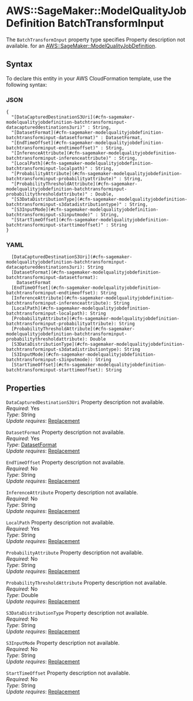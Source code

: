 # AWS::SageMaker::ModelQualityJobDefinition BatchTransformInput<a name="aws-properties-sagemaker-modelqualityjobdefinition-batchtransforminput"></a>

<a name="aws-properties-sagemaker-modelqualityjobdefinition-batchtransforminput-description"></a>The `BatchTransformInput` property type specifies Property description not available\. for an [AWS::SageMaker::ModelQualityJobDefinition](aws-resource-sagemaker-modelqualityjobdefinition.md)\.

## Syntax<a name="aws-properties-sagemaker-modelqualityjobdefinition-batchtransforminput-syntax"></a>

To declare this entity in your AWS CloudFormation template, use the following syntax:

### JSON<a name="aws-properties-sagemaker-modelqualityjobdefinition-batchtransforminput-syntax.json"></a>

```
{
  "[DataCapturedDestinationS3Uri](#cfn-sagemaker-modelqualityjobdefinition-batchtransforminput-datacaptureddestinations3uri)" : String,
  "[DatasetFormat](#cfn-sagemaker-modelqualityjobdefinition-batchtransforminput-datasetformat)" : DatasetFormat,
  "[EndTimeOffset](#cfn-sagemaker-modelqualityjobdefinition-batchtransforminput-endtimeoffset)" : String,
  "[InferenceAttribute](#cfn-sagemaker-modelqualityjobdefinition-batchtransforminput-inferenceattribute)" : String,
  "[LocalPath](#cfn-sagemaker-modelqualityjobdefinition-batchtransforminput-localpath)" : String,
  "[ProbabilityAttribute](#cfn-sagemaker-modelqualityjobdefinition-batchtransforminput-probabilityattribute)" : String,
  "[ProbabilityThresholdAttribute](#cfn-sagemaker-modelqualityjobdefinition-batchtransforminput-probabilitythresholdattribute)" : Double,
  "[S3DataDistributionType](#cfn-sagemaker-modelqualityjobdefinition-batchtransforminput-s3datadistributiontype)" : String,
  "[S3InputMode](#cfn-sagemaker-modelqualityjobdefinition-batchtransforminput-s3inputmode)" : String,
  "[StartTimeOffset](#cfn-sagemaker-modelqualityjobdefinition-batchtransforminput-starttimeoffset)" : String
}
```

### YAML<a name="aws-properties-sagemaker-modelqualityjobdefinition-batchtransforminput-syntax.yaml"></a>

```
  [DataCapturedDestinationS3Uri](#cfn-sagemaker-modelqualityjobdefinition-batchtransforminput-datacaptureddestinations3uri): String
  [DatasetFormat](#cfn-sagemaker-modelqualityjobdefinition-batchtransforminput-datasetformat): 
    DatasetFormat
  [EndTimeOffset](#cfn-sagemaker-modelqualityjobdefinition-batchtransforminput-endtimeoffset): String
  [InferenceAttribute](#cfn-sagemaker-modelqualityjobdefinition-batchtransforminput-inferenceattribute): String
  [LocalPath](#cfn-sagemaker-modelqualityjobdefinition-batchtransforminput-localpath): String
  [ProbabilityAttribute](#cfn-sagemaker-modelqualityjobdefinition-batchtransforminput-probabilityattribute): String
  [ProbabilityThresholdAttribute](#cfn-sagemaker-modelqualityjobdefinition-batchtransforminput-probabilitythresholdattribute): Double
  [S3DataDistributionType](#cfn-sagemaker-modelqualityjobdefinition-batchtransforminput-s3datadistributiontype): String
  [S3InputMode](#cfn-sagemaker-modelqualityjobdefinition-batchtransforminput-s3inputmode): String
  [StartTimeOffset](#cfn-sagemaker-modelqualityjobdefinition-batchtransforminput-starttimeoffset): String
```

## Properties<a name="aws-properties-sagemaker-modelqualityjobdefinition-batchtransforminput-properties"></a>

`DataCapturedDestinationS3Uri`  <a name="cfn-sagemaker-modelqualityjobdefinition-batchtransforminput-datacaptureddestinations3uri"></a>
Property description not available\.  
*Required*: Yes  
*Type*: String  
*Update requires*: [Replacement](https://docs.aws.amazon.com/AWSCloudFormation/latest/UserGuide/using-cfn-updating-stacks-update-behaviors.html#update-replacement)

`DatasetFormat`  <a name="cfn-sagemaker-modelqualityjobdefinition-batchtransforminput-datasetformat"></a>
Property description not available\.  
*Required*: Yes  
*Type*: [DatasetFormat](aws-properties-sagemaker-modelqualityjobdefinition-datasetformat.md)  
*Update requires*: [Replacement](https://docs.aws.amazon.com/AWSCloudFormation/latest/UserGuide/using-cfn-updating-stacks-update-behaviors.html#update-replacement)

`EndTimeOffset`  <a name="cfn-sagemaker-modelqualityjobdefinition-batchtransforminput-endtimeoffset"></a>
Property description not available\.  
*Required*: No  
*Type*: String  
*Update requires*: [Replacement](https://docs.aws.amazon.com/AWSCloudFormation/latest/UserGuide/using-cfn-updating-stacks-update-behaviors.html#update-replacement)

`InferenceAttribute`  <a name="cfn-sagemaker-modelqualityjobdefinition-batchtransforminput-inferenceattribute"></a>
Property description not available\.  
*Required*: No  
*Type*: String  
*Update requires*: [Replacement](https://docs.aws.amazon.com/AWSCloudFormation/latest/UserGuide/using-cfn-updating-stacks-update-behaviors.html#update-replacement)

`LocalPath`  <a name="cfn-sagemaker-modelqualityjobdefinition-batchtransforminput-localpath"></a>
Property description not available\.  
*Required*: Yes  
*Type*: String  
*Update requires*: [Replacement](https://docs.aws.amazon.com/AWSCloudFormation/latest/UserGuide/using-cfn-updating-stacks-update-behaviors.html#update-replacement)

`ProbabilityAttribute`  <a name="cfn-sagemaker-modelqualityjobdefinition-batchtransforminput-probabilityattribute"></a>
Property description not available\.  
*Required*: No  
*Type*: String  
*Update requires*: [Replacement](https://docs.aws.amazon.com/AWSCloudFormation/latest/UserGuide/using-cfn-updating-stacks-update-behaviors.html#update-replacement)

`ProbabilityThresholdAttribute`  <a name="cfn-sagemaker-modelqualityjobdefinition-batchtransforminput-probabilitythresholdattribute"></a>
Property description not available\.  
*Required*: No  
*Type*: Double  
*Update requires*: [Replacement](https://docs.aws.amazon.com/AWSCloudFormation/latest/UserGuide/using-cfn-updating-stacks-update-behaviors.html#update-replacement)

`S3DataDistributionType`  <a name="cfn-sagemaker-modelqualityjobdefinition-batchtransforminput-s3datadistributiontype"></a>
Property description not available\.  
*Required*: No  
*Type*: String  
*Update requires*: [Replacement](https://docs.aws.amazon.com/AWSCloudFormation/latest/UserGuide/using-cfn-updating-stacks-update-behaviors.html#update-replacement)

`S3InputMode`  <a name="cfn-sagemaker-modelqualityjobdefinition-batchtransforminput-s3inputmode"></a>
Property description not available\.  
*Required*: No  
*Type*: String  
*Update requires*: [Replacement](https://docs.aws.amazon.com/AWSCloudFormation/latest/UserGuide/using-cfn-updating-stacks-update-behaviors.html#update-replacement)

`StartTimeOffset`  <a name="cfn-sagemaker-modelqualityjobdefinition-batchtransforminput-starttimeoffset"></a>
Property description not available\.  
*Required*: No  
*Type*: String  
*Update requires*: [Replacement](https://docs.aws.amazon.com/AWSCloudFormation/latest/UserGuide/using-cfn-updating-stacks-update-behaviors.html#update-replacement)